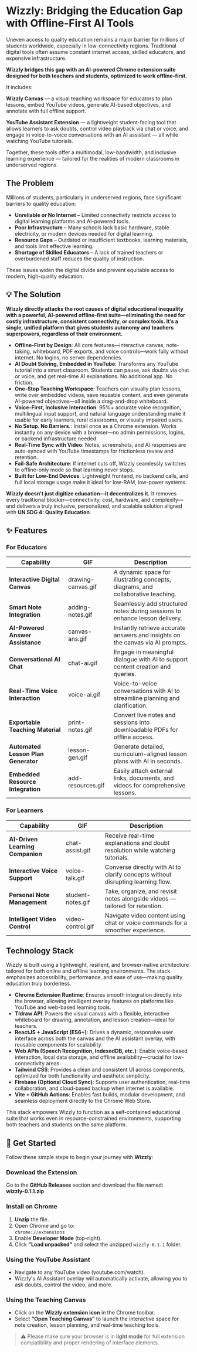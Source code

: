 # Wizzly: Bridging the Education Gap with Offline-First AI Tools

Uneven access to quality education remains a major barrier for millions of students worldwide, especially in low-connectivity regions. Traditional digital tools often assume constant internet access, skilled educators, and expensive infrastructure.

**Wizzly bridges this gap with an AI-powered Chrome extension suite designed for both teachers and students, optimized to work offline-first.**

It includes:

**Wizzly Canvas** — a visual teaching workspace for educators to plan lessons, embed YouTube videos, generate AI-based objectives, and annotate with full offline support.

**YouTube Assistant Extension** — a lightweight student-facing tool that allows learners to ask doubts, control video playback via chat or voice, and engage in voice-to-voice conversations with an AI assistant — all while watching YouTube tutorials.

Together, these tools offer a multimodal, low-bandwidth, and inclusive learning experience — tailored for the realities of modern classrooms in underserved regions.

## The Problem

Millions of students, particularly in underserved regions, face significant barriers to quality education:

- **Unreliable or No Internet** – Limited connectivity restricts access to digital learning platforms and AI-powered tools.  
- **Poor Infrastructure** – Many schools lack basic hardware, stable electricity, or modern devices needed for digital learning.  
- **Resource Gaps** – Outdated or insufficient textbooks, learning materials, and tools limit effective learning.  
- **Shortage of Skilled Educators** – A lack of trained teachers or overburdened staff reduces the quality of instruction.  

These issues widen the digital divide and prevent equitable access to modern, high-quality education.

## 💡 The Solution

**Wizzly directly attacks the root causes of digital educational inequality with a powerful, AI-powered offline-first suite—eliminating the need for costly infrastructure, consistent connectivity, or complex tools. It’s a single, unified platform that gives students autonomy and teachers superpowers, regardless of their environment.**

- **Offline-First by Design**: All core features—interactive canvas, note-taking, whiteboard, PDF exports, and voice controls—work fully without internet. No logins, no server dependencies.  
- **AI Doubt Solving, Embedded in YouTube**: Transforms any YouTube tutorial into a smart classroom. Students can pause, ask doubts via chat or voice, and get real-time AI explanations. No additional app. No friction.  
- **One-Stop Teaching Workspace**: Teachers can visually plan lessons, write over embedded videos, save reusable content, and even generate AI-powered objectives—all inside a drag-and-drop whiteboard.  
- **Voice-First, Inclusive Interaction**: 95%+ accurate voice recognition, multilingual input support, and natural language understanding make it usable for early learners, rural classrooms, or visually impaired users.  
- **No Setup. No Barriers.**: Install once as a Chrome extension. Works instantly on any device with a browser—no admin permissions, logins, or backend infrastructure needed.  
- **Real-Time Sync with Video**: Notes, screenshots, and AI responses are auto-synced with YouTube timestamps for frictionless review and retention.  
- **Fail-Safe Architecture**: If internet cuts off, Wizzly seamlessly switches to offline-only mode so that learning never stops.  
- **Built for Low-End Devices**: Lightweight frontend, no backend calls, and full local storage usage make it ideal for low-RAM, low-power systems.  

**Wizzly doesn’t just digitize education—it decentralizes it.** It removes every traditional blocker—connectivity, cost, hardware, and complexity—and delivers a truly inclusive, personalized, and scalable solution aligned with **UN SDG 4: Quality Education**.

## ✨ Features

### For Educators

| **Capability**                     | **GIF**             | **Description**                                                                             |
|-----------------------------------|---------------------|---------------------------------------------------------------------------------------------|
| **Interactive Digital Canvas**    | drawing-canvas.gif  | A dynamic space for illustrating concepts, diagrams, and collaborative teaching.            |
| **Smart Note Integration**        | adding-notes.gif    | Seamlessly add structured notes during sessions to enhance lesson delivery.                |
| **AI-Powered Answer Assistance**  | canvas-ans.gif      | Instantly retrieve accurate answers and insights on the canvas via AI prompts.             |
| **Conversational AI Chat**        | chat-ai.gif         | Engage in meaningful dialogue with AI to support content creation and queries.             |
| **Real-Time Voice Interaction**   | voice-ai.gif        | Voice-to-voice conversations with AI to streamline planning and clarification.             |
| **Exportable Teaching Material**  | print-notes.gif     | Convert live notes and sessions into downloadable PDFs for offline access.                 |
| **Automated Lesson Plan Generator** | lesson-gen.gif     | Generate detailed, curriculum-aligned lesson plans with AI in seconds.                     |
| **Embedded Resource Integration** | add-resources.gif   | Easily attach external links, documents, and videos for comprehensive lessons.             |

### For Learners

| **Capability**                     | **GIF**             | **Description**                                                                             |
|-----------------------------------|---------------------|---------------------------------------------------------------------------------------------|
| **AI-Driven Learning Companion**  | chat-assist.gif     | Receive real-time explanations and doubt resolution while watching tutorials.              |
| **Interactive Voice Support**     | voice-talk.gif      | Converse directly with AI to clarify concepts without disrupting learning flow.            |
| **Personal Note Management**      | student-notes.gif   | Take, organize, and revisit notes alongside videos — tailored for retention.               |
| **Intelligent Video Control**     | video-control.gif   | Navigate video content using chat or voice commands for a smoother experience.             |

## Technology Stack

Wizzly is built using a lightweight, resilient, and browser-native architecture tailored for both online and offline learning environments. The stack emphasizes accessibility, performance, and ease of use—making quality education truly borderless.

- **Chrome Extension Runtime**: Ensures smooth integration directly into the browser, allowing intelligent overlay features on platforms like YouTube and web-based learning tools.  
- **Tldraw API**: Powers the visual canvas with a flexible, interactive whiteboard for drawing, annotation, and lesson creation—ideal for teachers.  
- **ReactJS + JavaScript (ES6+)**: Drives a dynamic, responsive user interface across both the canvas and the AI assistant overlay, with reusable components for scalability.  
- **Web APIs (Speech Recognition, IndexedDB, etc.)**: Enable voice-based interaction, local data storage, and offline availability—crucial for low-connectivity areas.  
- **Tailwind CSS**: Provides a clean and consistent UI across components, optimized for both functionality and aesthetic simplicity.  
- **Firebase (Optional Cloud Sync)**: Supports user authentication, real-time collaboration, and cloud-based backup when internet is available.  
- **Vite + GitHub Actions**: Enables fast builds, modular development, and seamless deployment directly to the Chrome Web Store.  

This stack empowers Wizzly to function as a self-contained educational suite that works even in resource-constrained environments, supporting both teachers and students on the same platform.

## 🚀 Get Started

Follow these simple steps to begin your journey with **Wizzly**:

### Download the Extension

Go to the **GitHub Releases** section and download the file named:  
**wizzly-0.1.1.zip**

### Install on Chrome

1. **Unzip** the file.  
2. Open Chrome and go to:  
   `chrome://extensions`  
3. Enable **Developer Mode** (top-right).  
4. Click **"Load unpacked"** and select the unzipped `wizzly-0.1.1` folder.

### Using the YouTube Assistant

- Navigate to any YouTube video (youtube.com/watch).  
- Wizzly's AI Assistant overlay will automatically activate, allowing you to ask doubts, control the video, and more.

### Using the Teaching Canvas

- Click on the **Wizzly extension icon** in the Chrome toolbar.  
- Select **“Open Teaching Canvas”** to launch the interactive space for note creation, lesson planning, and real-time teaching tools.

> ⚠️ Please make sure your browser is in <strong>light mode</strong> for full extension compatibility and proper rendering of interface elements.

